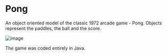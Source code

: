 # Pong
An object oriented model of the classic 1972 arcade game - Pong. Objects represent the paddles, the ball and the score. 


![image](https://user-images.githubusercontent.com/74903538/111044036-7296e180-8446-11eb-833e-b85a5aed64ee.png)


The game was coded entirely in Java.

